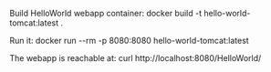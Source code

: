 
Build HelloWorld webapp container:
docker build -t hello-world-tomcat:latest .

Run it:
docker run --rm -p 8080:8080 hello-world-tomcat:latest

The webapp is reachable at:
curl http://localhost:8080/HelloWorld/